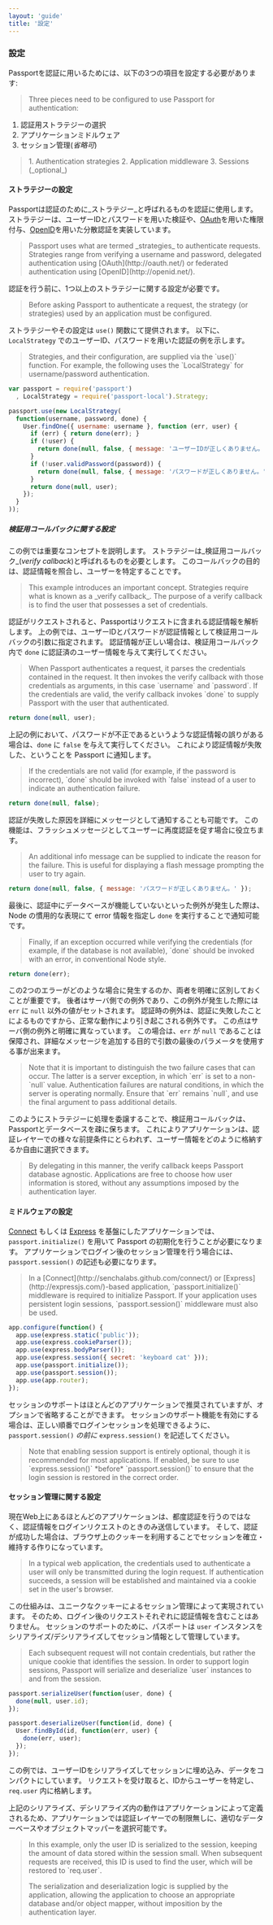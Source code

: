 ```yaml
---
layout: 'guide'
title: '設定'
---
```


### 設定

Passportを認証に用いるためには、以下の3つの項目を設定する必要があります:

<blockquote class="original">
Three pieces need to be configured to use Passport for authentication:
</blockquote>
 
 1. 認証用ストラテジーの選択
 2. アプリケーションミドルウェア 
 3. セッション管理(_省略可_)

<blockquote class="original">
 1. Authentication strategies
 2. Application middleware
 3. Sessions (_optional_)
</blockquote>

#### ストラテジーの設定

Passportは認証のために_ストラテジー_と呼ばれるものを認証に使用します。
ストラテジーは、ユーザーIDとパスワードを用いた検証や、[OAuth](http://oauth.net/)を用いた権限付与、[OpenID](http://openid.net/)を用いた分散認証を実装しています。

<blockquote class="original">
Passport uses what are termed _strategies_ to authenticate requests.  Strategies
range from verifying a username and password, delegated authentication using [OAuth](http://oauth.net/)
or federated authentication using [OpenID](http://openid.net/).
</blockquote>

認証を行う前に、1つ以上のストラテジーに関する設定が必要です。

<blockquote class="original">
Before asking Passport to authenticate a request, the strategy (or strategies)
used by an application must be configured.
</blockquote>

ストラテジーやその設定は `use()` 関数にて提供されます。
以下に、`LocalStrategy` でのユーザーID、パスワードを用いた認証の例を示します。

<blockquote class="original">
Strategies, and their configuration, are supplied via the `use()` function.  For
example, the following uses the `LocalStrategy` for username/password
authentication.
</blockquote>

```javascript
var passport = require('passport')
  , LocalStrategy = require('passport-local').Strategy;

passport.use(new LocalStrategy(
  function(username, password, done) {
    User.findOne({ username: username }, function (err, user) {
      if (err) { return done(err); }
      if (!user) {
        return done(null, false, { message: 'ユーザーIDが正しくありません。' });
      }
      if (!user.validPassword(password)) {
        return done(null, false, { message: 'パスワードが正しくありません。' });
      }
      return done(null, user);
    });
  }
));
```

##### 検証用コールバックに関する設定

この例では重要なコンセプトを説明します。
ストラテジーは_検証用コールバック_(_verify callback_)と呼ばれるものを必要とします。
このコールバックの目的は、認証情報を照合し、ユーザーを特定することです。

<blockquote class="original">
This example introduces an important concept.  Strategies require what is known
as a _verify callback_.  The purpose of a verify callback is to find the user
that possesses a set of credentials.
</blockquote>

認証がリクエストされると、Passportはリクエストに含まれる認証情報を解析します。
上の例では、ユーザーIDとパスワードが認証情報として検証用コールバックの引数に指定されます。
認証情報が正しい場合は、検証用コールバック内で `done` に認証済のユーザー情報を与えて実行してください。

<blockquote class="original">
When Passport authenticates a request, it parses the credentials contained in
the request.  It then invokes the verify callback with those credentials as
arguments, in this case `username` and `password`.  If the credentials are
valid, the verify callback invokes `done` to supply Passport with the user that
authenticated.
</blockquote>

```javascript
return done(null, user);
```

上記の例において、パスワードが不正であるというような認証情報の誤りがある場合は、`done` に `false` を与えて実行してください。
これにより認証情報が失敗した、ということを Passport に通知します。

<blockquote class="original">
If the credentials are not valid (for example, if the password is incorrect),
`done` should be invoked with `false` instead of a user to indicate an
authentication failure.
</blockquote>

```javascript
return done(null, false);
```

認証が失敗した原因を詳細にメッセージとして通知することも可能です。
この機能は、フラッシュメッセージとしてユーザーに再度認証を促す場合に役立ちます。

<blockquote class="original">
An additional info message can be supplied to indicate the reason for the
failure.  This is useful for displaying a flash message prompting the user to
try again.
</blockquote>

```javascript
return done(null, false, { message: 'パスワードが正しくありません。' });
```

最後に、認証中にデータベースが機能していないといった例外が発生した際は、Node の慣用的な表現にて error 情報を指定し `done` を実行することで通知可能です。

<blockquote class="original">
Finally, if an exception occurred while verifying the credentials (for example,
if the database is not available), `done` should be invoked with an error, in
conventional Node style.
</blockquote>

```javascript
return done(err);
```

この2つのエラーがどのような場合に発生するのか、両者を明確に区別しておくことが重要です。
後者はサーバ側での例外であり、この例外が発生した際には `err` に `null` 以外の値がセットされます。
認証時の例外は、認証に失敗したことによるものですから、正常な動作により引き起こされる例外です。
この点はサーバ側の例外と明確に異なっています。
この場合は、`err` が `null` であることは保障され、詳細なメッセージを追加する目的で引数の最後のパラメータを使用する事が出来ます。

<blockquote class="original">
Note that it is important to distinguish the two failure cases that can occur.
The latter is a server exception, in which `err` is set to a non-`null` value.
Authentication failures are natural conditions, in which the server is operating
normally.  Ensure that `err` remains `null`, and use the final argument to pass
additional details.
</blockquote>

このようにストラテジーに処理を委譲することで、検証用コールバックは、Passportとデータベースを疎に保ちます。
これによりアプリケーションは、認証レイヤーでの様々な前提条件にとらわれず、ユーザー情報をどのように格納するか自由に選択できます。

<blockquote class="original">
By delegating in this manner, the verify callback keeps Passport database
agnostic.  Applications are free to choose how user information is stored,
without any assumptions imposed by the authentication layer.
</blockquote>

#### ミドルウェアの設定

[Connect](http://senchalabs.github.com/connect/) もしくは [Express](http://expressjs.com/) を基盤にしたアプリケーションでは、`passport.initialize()` を用いて Passport の初期化を行うことが必要になります。
アプリケーションでログイン後のセッション管理を行う場合には、`passport.session()` の記述も必要になります。

<blockquote class="original">
In a [Connect](http://senchalabs.github.com/connect/) or
[Express](http://expressjs.com/)-based application, `passport.initialize()`
middleware is required to initialize Passport.  If your application uses
persistent login sessions, `passport.session()` middleware must also be used.
</blockquote>

```javascript
app.configure(function() {
  app.use(express.static('public'));
  app.use(express.cookieParser());
  app.use(express.bodyParser());
  app.use(express.session({ secret: 'keyboard cat' }));
  app.use(passport.initialize());
  app.use(passport.session());
  app.use(app.router);
});
```

セッションのサポートはほとんどのアプリケーションで推奨されていますが、オプションで省略することができます。
セッションのサポート機能を有効にする場合は、正しい順番でログインセッションを処理できるように、`passport.session()` *の前に* `express.session()` を記述してください。

<blockquote class="original">
Note that enabling session support is entirely optional, though it is
recommended for most applications.  If enabled, be sure to use `express.session()`
*before*  `passport.session()` to ensure that the login session is restored in
the correct order.
</blockquote>

#### セッション管理に関する設定

現在Web上にあるほとんどのアプリケーションは、都度認証を行うのではなく、認証情報をログインリクエストのときのみ送信しています。
そして、認証が成功した場合は、ブラウザ上のクッキーを利用することでセッションを確立・維持する作りになっています。

<blockquote class="original">
In a typical web application, the credentials used to authenticate a user will
only be transmitted during the login request.  If authentication succeeds, a
session will be established and maintained via a cookie set in the user's
browser.
</blockquote>

この仕組みは、ユニークなクッキーによるセッション管理によって実現されています。
そのため、ログイン後のリクエストそれぞれに認証情報を含むことはありません。
セッションのサポートのために、パスポートは `user` インスタンスをシリアライズ/デシリアライズしてセッション情報として管理しています。

<blockquote class="original">
Each subsequent request will not contain credentials, but rather the unique
cookie that identifies the session.  In order to support login sessions,
Passport will serialize and deserialize `user` instances to and from the
session.
</blockquote>

```javascript
passport.serializeUser(function(user, done) {
  done(null, user.id);
});

passport.deserializeUser(function(id, done) {
  User.findById(id, function(err, user) {
    done(err, user);
  });
});
```

この例では、ユーザーIDをシリアライズしてセッションに埋め込み、データをコンパクトにしています。
リクエストを受け取ると、IDからユーザーを特定し、`req.user` 内に格納します。

上記のシリアライズ、デシリアライズ内の動作はアプリケーションによって定義されるため、アプリケーションでは認証レイヤーでの制限無しに、適切なデーターベースやオブジェクトマッパーを選択可能です。

<blockquote class="original">
In this example, only the user ID is serialized to the session, keeping the
amount of data stored within the session small.  When subsequent requests are
received, this ID is used to find the user, which will be restored to
`req.user`.

The serialization and deserialization logic is supplied by the application,
allowing the application to choose an appropriate database and/or object mapper,
without imposition by the authentication layer.
</blockquote>
